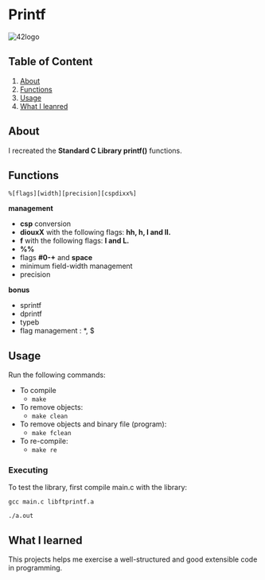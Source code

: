# Printf

![42logo](https://upload.wikimedia.org/wikipedia/commons/thumb/8/8d/42_Logo.svg/240px-42_Logo.svg.png)

## Table of Content

1. [About](#about-printf)
2. [Functions](#functions)
3. [Usage](#usage)
4. [What I leanred](#whatILeanred)

## About <a name="about-printf"></a>

I recreated the **Standard C Library printf()** functions.

## Functions <a name="functions"></a>

    %[flags][width][precision][cspdixx%]

**management**

-   **csp** conversion
-   **diouxX** with the following flags: **hh, h, l and ll.**
-   **f** with the following flags: **l and L.**
-   **%%**
-   flags **#0-+** and **space**
-   minimum field-width management
-   precision

**bonus**

-   sprintf
-   dprintf
-   typeb
-   flag management : \*, $

## Usage <a name="usage"></a>

Run the following commands:

-   To compile
    -   `make`
-   To remove objects:
    -   `make clean`
-   To remove objects and binary file (program):
    -   `make fclean`
-   To re-compile:
    -   `make re`

### Executing

To test the library, first compile main.c with the library:

`gcc main.c libftprintf.a`

`./a.out`

## What I learned <a name="whatILeanred"></a>

This projects helps me exercise a well-structured and good extensible code in programming.
